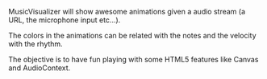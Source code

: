 
MusicVisualizer will show awesome animations given a audio stream (a URL, the microphone input etc...).

The colors in the animations can be related with the notes and the velocity with the rhythm.

The objective is to have fun playing with some HTML5 features like Canvas and AudioContext.
